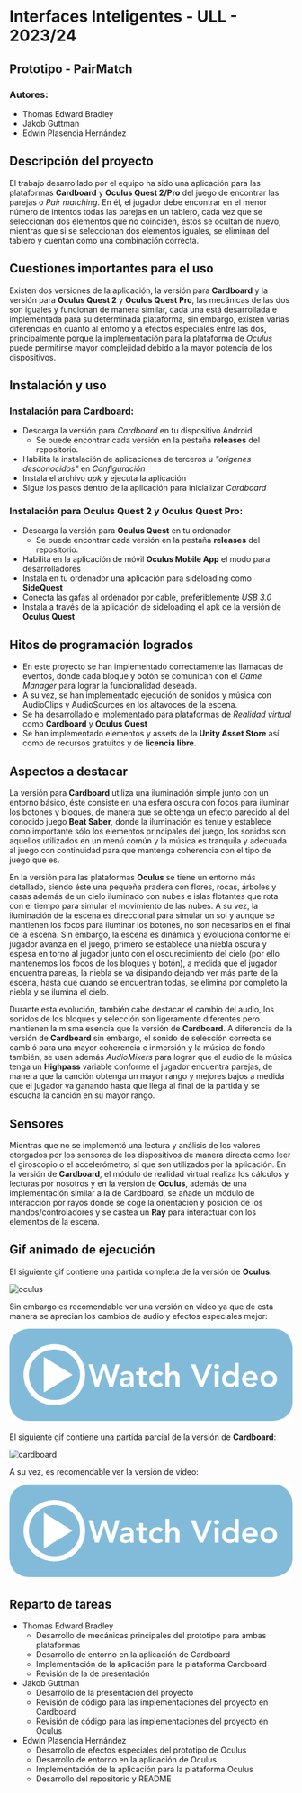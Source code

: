 # Interfaces Inteligentes - ULL - 2023/24
## Prototipo - PairMatch
### Autores:
 - Thomas Edward Bradley
 - Jakob Guttman
 - Edwin Plasencia Hernández

## Descripción del proyecto

El trabajo desarrollado por el equipo ha sido una aplicación para las plataformas **Cardboard** y **Oculus Quest 2/Pro** del juego de encontrar las parejas o _Pair matching_. En él, el jugador debe encontrar en el menor número de intentos todas las parejas en un tablero, cada vez que se seleccionan dos elementos que no coinciden, éstos se ocultan de nuevo, mientras que si se seleccionan dos elementos iguales, se eliminan del tablero y cuentan como una combinación correcta.

## Cuestiones importantes para el uso

Existen dos versiones de la aplicación, la versión para **Cardboard** y la versión para **Oculus Quest 2** y **Oculus Quest Pro**, las mecánicas de las dos son iguales y funcionan de manera similar, cada una está desarrollada e implementada para su determinada plataforma, sin embargo, existen varias diferencias en cuanto al entorno y a efectos especiales entre las dos, principalmente porque la implementación para la plataforma de _Oculus_ puede permitirse mayor complejidad debido a la mayor potencia de los dispositivos.

## Instalación y uso

### Instalación para Cardboard:
- Descarga la versión para _Cardboard_ en tu dispositivo Android
  - Se puede encontrar cada versión en la pestaña **releases** del repositorio.
- Habilita la instalación de aplicaciones de terceros u _"origenes desconocidos"_ en _Configuración_
- Instala el archivo _apk_ y ejecuta la aplicación
- Sigue los pasos dentro de la aplicación para inicializar _Cardboard_

### Instalación para Oculus Quest 2 y Oculus Quest Pro:
- Descarga la versión para **Oculus Quest** en tu ordenador
  - Se puede encontrar cada versión en la pestaña **releases** del repositorio.
- Habilita en la aplicación de móvil **Oculus Mobile App** el modo para desarrolladores
- Instala en tu ordenador una aplicación para sideloading como **SideQuest**
- Conecta las gafas al ordenador por cable, preferiblemente *USB 3.0*
- Instala a través de la aplicación de sideloading el apk de la versión de **Oculus Quest**

## Hitos de programación logrados

- En este proyecto se han implementado correctamente las llamadas de eventos, donde cada bloque y botón se comunican con el _Game Manager_ para lograr la funcionalidad deseada.
- A su vez, se han implementado ejecución de sonidos y música con AudioClips y AudioSources en los altavoces de la escena.
- Se ha desarrollado e implementado para plataformas de _Realidad virtual_ como **Cardboard** y **Oculus Quest**
- Se han implementado elementos y assets de la **Unity Asset Store** así como de recursos gratuitos y de __licencia libre__.

## Aspectos a destacar

La versión para __Cardboard__ utiliza una iluminación simple junto con un entorno básico, éste consiste en una esfera oscura con focos para iluminar los botones y bloques, de manera que se obtenga un efecto parecido al del conocido juego **Beat Saber**, donde la iluminación es tenue y establece como importante sólo los elementos principales del juego, los sonidos son aquellos utilizados en un menú común y la música es tranquila y adecuada al juego con continuidad para que mantenga coherencia con el tipo de juego que es.

En la versión para las plataformas **Oculus** se tiene un entorno más detallado, siendo éste una pequeña pradera con flores, rocas, árboles y casas además de un cielo iluminado con nubes e islas flotantes que rota con el tiempo para simular el movimiento de las nubes. A su vez, la iluminación de la escena es direccional para simular un sol y aunque se mantienen los focos para iluminar los botones, no son necesarios en el final de la escena. Sin embargo, la escena es dinámica y evoluciona conforme el jugador avanza en el juego, primero se establece una niebla oscura y espesa en torno al jugador junto con el oscurecimiento del cielo (por ello mantenemos los focos de los bloques y botón), a medida que el jugador encuentra parejas, la niebla se va disipando dejando ver más parte de la escena, hasta que cuando se encuentran todas, se elimina por completo la niebla y se ilumina el cielo.

Durante esta evolución, también cabe destacar el cambio del audio, los sonidos de los bloques y selección son ligeramente diferentes pero mantienen la misma esencia que la versión de **Cardboard**. A diferencia de la versión de **Cardboard** sin embargo, el sonido de selección correcta se cambió para una mayor coherencia e inmersión y la música de fondo también, se usan además _AudioMixers_ para lograr que el audio de la música tenga un __Highpass__ variable conforme el jugador encuentra parejas, de manera que la canción obtenga un mayor rango y mejores bajos a medida que el jugador va ganando hasta que llega al final de la partida y se escucha la canción en su mayor rango.

## Sensores

Mientras que no se implementó una lectura y análisis de los valores otorgados por los sensores de los dispositivos de manera directa como leer el giroscopio o el accelerómetro, sí que son utilizados por la aplicación. En la versión de **Cardboard**, el módulo de realidad virtual realiza los cálculos y lecturas por nosotros y en la versión de **Oculus**, además de una implementación similar a la de Cardboard, se añade un módulo de interacción por rayos donde se coge la orientación y posición de los mandos/controladores y se castea un **Ray** para interactuar con los elementos de la escena.

## Gif animado de ejecución

El siguiente gif contiene una partida completa de la versión de **Oculus**:

![oculus](media/gif/oculus_gameplay.gif)

Sin embargo es recomendable ver una versión en vídeo ya que de esta manera se aprecian los cambios de audio y efectos especiales mejor:

[![oculus_video](media/img/watch.png)](https://drive.google.com/file/d/1fAExC8NaBICbe7pFpNTkNIEc4dsjiB4v/view?usp=sharing)

El siguiente gif contiene una partida parcial de la versión de **Cardboard**:

![cardboard](media/gif/cardboard_gameplay.gif)

A su vez, es recomendable ver la versión de vídeo:

[![cardboard_video](media/img/watch.png)](https://drive.google.com/file/d/1d8153_pdO_vw6LxCMiGdCyFB0Dt-vst8/view?usp=sharing)

## Reparto de tareas

 - Thomas Edward Bradley
    - Desarrollo de mecánicas principales del prototipo para ambas plataformas
    - Desarrollo de entorno en la aplicación de Cardboard
    - Implementación de la aplicación para la plataforma Cardboard
    - Revisión de la de presentación
 - Jakob Guttman
    - Desarrollo de la presentación del proyecto
    - Revisión de código para las implementaciones del proyecto en Cardboard
    - Revisión de código para las implementaciones del proyecto en Oculus
 - Edwin Plasencia Hernández
    - Desarrollo de efectos especiales del prototipo de Oculus
    - Desarrollo de entorno en la aplicación de Oculus
    - Implementación de la aplicación para la plataforma Oculus
    - Desarrollo del repositorio y README